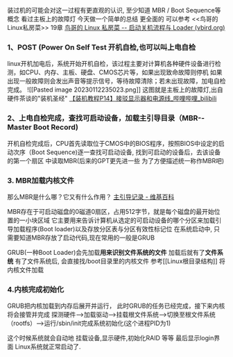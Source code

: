 装过机的可能会对这一过程有更直观的认识, 至少知道 MBR / Boot Sequence等概念 看过主板上的故障灯   今天做一个简单的总结
更全面的 可以参考 <<鸟哥的Linux私房菜>> 19章   [鸟哥的 Linux 私房菜 -- 启动关机流程与 Loader (vbird.org)](http://cn.linux.vbird.org/linux_basic/0510osloader_1.php)

### **1、POST (Power On Self Test 开机自检,也可以叫上电自检** 
linux开机加电后，系统开始开机自检，该过程主要对计算机各种硬件设备进行检测，如CPU、内存、主板、硬盘、CMOS芯片等，如果出现致命故障则停机 如果出现一般故障则会发出声音等提示信号，等待故障清除；若未出现故障，加电自检完成。
![[Pasted image 20230112235023.png]]
这图就是主板上的故障灯,出自硬件茶谈的"装机圣经"
[【装机教程P14】接驳显示器和电源线_哔哩哔哩_bilibili](https://www.bilibili.com/video/BV1Ze411A7u5/?spm_id_from=333.788&vd_source=3adda9cad978d53fdf6c33bd02d60d9b)


### **2、上电自检完成，查找可启动设备，加载主引导目录（MBR--Master Boot Record)** 
开机自检完成后，CPU首先读取位于CMOS中的BIOS程序，按照BIOS中设定的启动次序（Boot Sequence)逐一查找可启动设备, 找到可启动的设备后，去该设备的第一个扇区 中读取MBR(后来的GPT更先进一些 为了方便描述统一称作MBR吧)


### **3. MBR加载内核文件**
那么MBR是什么哪？它又有什么作用？ [主引导记录 - 维基百科](https://zh.wikipedia.org/wiki/%E4%B8%BB%E5%BC%95%E5%AF%BC%E8%AE%B0%E5%BD%95)

MBR存在于可启动磁盘的0磁道0扇区，占用512字节，就是每个磁盘的最开始位置的一小块区域  它主要用来告诉计算机从选定的可启动设备的哪个分区来加载引导加载程序(Boot loader)以及存放分区表与分区有效性标记位
在系统启动中, 只需要知道MBR存放了启动代码,现在常用的一般是GRUB

GRUB(一种Boot Loader)会先加载**用来识别文件系统的文件**  加载后就有了**文件系统**
有了文件系统后, 会直接找/boot目录里的内核文件 参考[[Linux根目录结构]]  将内核文件加载

### **4.内核完成初始化**
GRUB把内核加载到内存后展开并运行， 此时GRUB的任务已经完成，接下来内核将会接管并完成 
探测硬件–>加载驱动–>挂载根文件系统–>切换至根文件系统（rootfs）–>运行/sbin/init完成系统初始化(这个进程PID为1)

这个时候系统就会自动地 挂载设备,显示硬件,初始化RAID 等等 最后显示login界面 Linux系统就正常启动了.